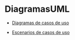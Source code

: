 # DiagramasUML
+ [Diagramas de casos de uso](https://github.com/RodrigoRivas89/SistemaGestionTurnos/blob/main/diagramas_de_casos_de_uso.md#diagramas-de-casos-de-uso)

+ [Escenarios de casos de uso](https://github.com/RodrigoRivas89/SistemaGestionTurnos/blob/main/escenarios_de_casos_de_uso.md#escenarios-de-casos-de-uso)
